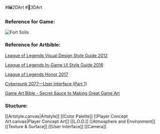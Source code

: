 #🖼️2DArt #🧱3DArt 

### Reference for Game:

![Fort Solis](https://www.youtube.com/watch?v=A6AeXG1x5bU&t=1s)

### Reference for Artbible:

[League of Legends Visual Design Style Guide 2012](https://www.behance.net/gallery/59930425/League-of-Legends-Visual-Design-Style-Guide-2012?tracking_source=project_owner_other_projects)

[League of Legends In-Game UI Style Guide 2016](https://www.behance.net/gallery/57207157/League-of-Legends-In-Game-UI-Style-Guide-2016?tracking_source=project_owner_other_projects)

[League of Legends Honor 2017](https://www.behance.net/gallery/57198539/League-of-Legends-Honor-2017?tracking_source=project_owner_other_projects)

[Cyberpunk 2077—User Interface (Part 1)](https://www.behance.net/gallery/118663901/Cyberpunk-2077User-Interface-(Part-1)?tracking_source=search_projects%7Cart+bible+game&l=36)

[Game Art Bible - Secret Sauce to Making Great Game Art](https://de.slideshare.net/kshiraj/game-art-bible-secret-sauce-to-making-great-game-art)

### **Stucture:**

[[Artstyle.canvas|Artstyle]]
[[Color Palette]]
[[Player Concept Art.canvas|Player Concept Art]]
[[L.O.D.]]
[[Atmosphere and Environment]]
[[Texture & Surface]]
[[User Interface]]
[[Camera]]